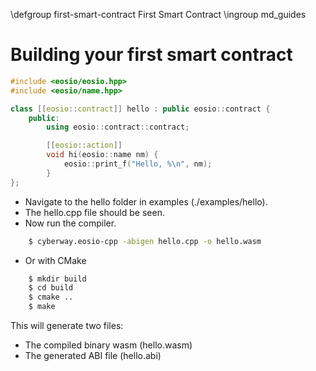  \defgroup first-smart-contract First Smart Contract
 \ingroup md_guides

# Building your first smart contract

```cpp
#include <eosio/eosio.hpp>
#include <eosio/name.hpp>

class [[eosio::contract]] hello : public eosio::contract {
    public:
        using eosio::contract::contract;

        [[eosio::action]]
        void hi(eosio::name nm) {
            eosio::print_f("Hello, %\n", nm);
        }
};
```

- Navigate to the hello folder in examples (./examples/hello).
- The hello.cpp file should be seen.
- Now run the compiler.

```sh
    $ cyberway.eosio-cpp -abigen hello.cpp -o hello.wasm
```

- Or with CMake

```sh
    $ mkdir build
    $ cd build
    $ cmake ..
    $ make
```
This will generate two files:
* The compiled binary wasm (hello.wasm)
* The generated ABI file (hello.abi)
